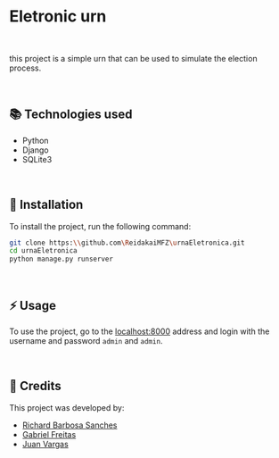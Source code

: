 # Eletronic urn 
<br/>
<p> this project is a simple urn that can be used to simulate the election process. </p>
<br/>

## 📚 Technologies used

<ul>
<li>Python</li>
<li>Django</li>
<li>SQLite3</li>
</ul>
<br/>

## 🔨 Installation

<p>To install the project, run the following command:</p>

```bash
git clone https:\\github.com\ReidakaiMFZ\urnaEletronica.git
cd urnaEletronica
python manage.py runserver
```

<br/>

## ⚡ Usage

<p>To use the project, go to the <a href="http://localhost:8000">localhost:8000</a> address and login with the username and password <code>admin</code> and <code>admin</code>.</p>

<br/>

## 🎏 Credits

<p>This project was developed by: </p>
<ul>
<li><a href="https://github.com/Richardsan1">Richard Barbosa Sanches</a></li>
<li><a href="https://github.com/freitaszbtw">Gabriel Freitas</a></li>
<li><a href="https://github.com/Var-Argas">Juan Vargas</a></li>
</ul>

